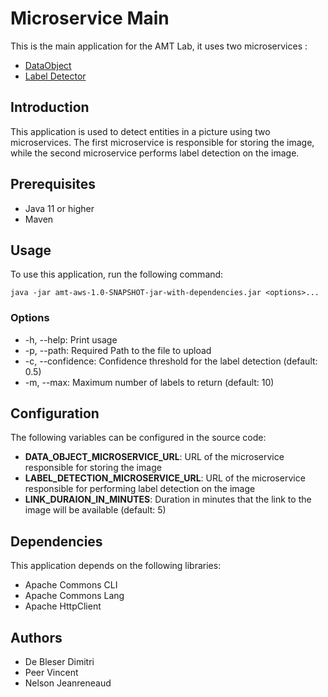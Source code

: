 # Microservice Main
This is the main application for the AMT Lab, it uses two microservices :
* [DataObject](https://github.com/Nelson-Jnrnd/AMT-Microservice-DataObject)
* [Label Detector](https://github.com/Nelson-Jnrnd/AMT-Microservice-LabelDetector)

## Introduction
This application is used to detect entities in a picture using two microservices. The first microservice is responsible for storing the image, while the second microservice performs label detection on the image.

## Prerequisites
* Java 11 or higher
* Maven

## Usage
To use this application, run the following command:
```
java -jar amt-aws-1.0-SNAPSHOT-jar-with-dependencies.jar <options>...
```
### Options
* -h, --help: Print usage
* -p, --path: Required Path to the file to upload
* -c, --confidence: Confidence threshold for the label detection (default: 0.5)
* -m, --max: Maximum number of labels to return (default: 10)

## Configuration
The following variables can be configured in the source code:

* **DATA_OBJECT_MICROSERVICE_URL**: URL of the microservice responsible for storing the image
* **LABEL_DETECTION_MICROSERVICE_URL**: URL of the microservice responsible for performing label detection on the image
* **LINK_DURAION_IN_MINUTES**: Duration in minutes that the link to the image will be available (default: 5)

## Dependencies
This application depends on the following libraries:

* Apache Commons CLI
* Apache Commons Lang
* Apache HttpClient

## Authors
* De Bleser Dimitri
* Peer Vincent
* Nelson Jeanreneaud
